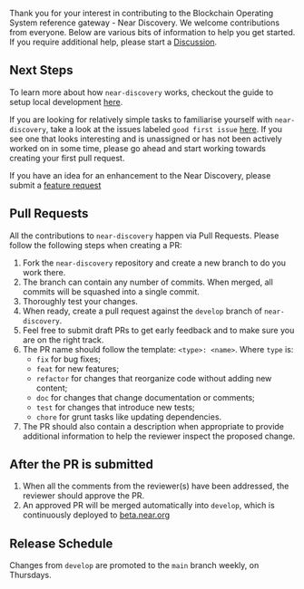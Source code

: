 Thank you for your interest in contributing to the Blockchain Operating System reference gateway - Near Discovery. We welcome contributions from everyone. Below are various bits of information to help you get started. If you require additional help, please start a [Discussion](https://github.com/near/near-discovery/discussions).

## Next Steps

To learn more about how `near-discovery` works, checkout the guide to setup local development [here](https://github.com/near/near-discovery/blob/develop/README.md).

If you are looking for relatively simple tasks to familiarise yourself with
`near-discovery`, take a look at the issues labeled `good first issue`
[here](https://github.com/near/near-discovery/issues?q=is%3Aissue+is%3Aopen+label%3A%22good+first+issue%22). If you see
one that looks interesting and is unassigned or has not been actively worked on
in some time, please go ahead and start working towards creating your first pull request.

If you have an idea for an enhancement to the Near Discovery, please submit a [feature request](https://github.com/near/near-discovery/issues/new?assignees=&labels=&projects=&template=feature_request.md&title=)

## Pull Requests

All the contributions to `near-discovery` happen via Pull Requests. Please follow the
following steps when creating a PR:

1. Fork the `near-discovery` repository and create a new branch to do you work there.
2. The branch can contain any number of commits. When merged, all commits will
   be squashed into a single commit.
3. Thoroughly test your changes.
4. When ready, create a pull request against the `develop` branch of `near-discovery`.
5. Feel free to submit draft PRs to get early feedback and to make sure you are
   on the right track.
6. The PR name should follow the template: `<type>: <name>`. Where `type` is:
   - `fix` for bug fixes;
   - `feat` for new features;
   - `refactor` for changes that reorganize code without adding new content;
   - `doc` for changes that change documentation or comments;
   - `test` for changes that introduce new tests;
   - `chore` for grunt tasks like updating dependencies.
7. The PR should also contain a description when appropriate to provide
   additional information to help the reviewer inspect the proposed change.

## After the PR is submitted

1. When all the comments from the reviewer(s) have been addressed, the reviewer should
   approve the PR.
2. An approved PR will be merged automatically into `develop`, which is continuously deployed to [beta.near.org](https://beta.near.org)

## Release Schedule

Changes from `develop` are promoted to the `main` branch weekly, on Thursdays.
